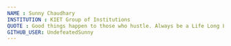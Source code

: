 ```yaml
---
NAME : Sunny Chaudhary
INSTITUTION : KIET Group of Institutions
QUOTE : Good things happen to those who hustle. Always be a Life Long Learner.
GITHUB_USER: UndefeatedSunny
---
```

